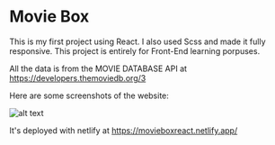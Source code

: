 # Movie Box

This is my first project using React. I also used Scss and made it fully responsive.
This project is entirely for Front-End learning porpuses.

All the data is from the MOVIE DATABASE API at https://developers.themoviedb.org/3


Here are some screenshots of the website:

![alt text](https://user-images.githubusercontent.com/43253459/117247733-6856f980-ae71-11eb-8e40-45d612e5e340.png)



It's deployed with netlify at https://movieboxreact.netlify.app/
